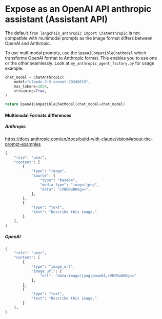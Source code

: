 # Expose as an OpenAI API anthropic assistant (Assistant API)

The default `from langchain_anthropic import ChatAnthropic` is not compatible with multimodal prompts as the image format differs between OpenAI and Anthropic.

To use multimodal prompts, use the `OpenAICompatibleChatModel` which transforms OpenAI format to Anthropic format. This enables you to use one or the other seamlessly.
Look at `my_anthropic_agent_factory.py` for usage example.

```python
chat_model = ChatAnthropic(
    model="claude-3-5-sonnet-20240620",
    max_tokens=1024,
    streaming=True,
)

return OpenAICompatibleChatModel(chat_model=chat_model)

```

#### Multimodal Formats differences

##### Anthropic

https://docs.anthropic.com/en/docs/build-with-claude/vision#about-the-prompt-examples

```python
{
    "role": "user",
    "content": [
        {
            "type": "image",
            "source": {
                "type": "base64",
                "media_type": "image/jpeg",
                "data": "iVBORw0KGgo=",
            },
        },
        {
            "type": "text",
            "text": "Describe this image."
        }
    ],
}
```

##### OpenAI

```python
{
    "role": "user",
    "content": [
        {
            "type": "image_url",
            "image_url": {
                "url": "data:image/jpeg;base64,iVBORw0KGgo="
            },
        },
        {
            "type": "text",
            "text": "Describe this image."
        }
    ],
}
```

